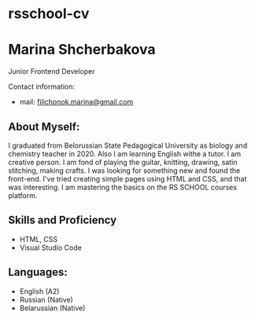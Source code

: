 # rsschool-cv
# Marina Shcherbakova 
Junior Frontend Developer


Contact information:
* mail: filichonok.marina@gmail.com


## About Myself:

I graduated from Belorussian State Pedagogical University as biology and chemistry teacher in 2020. Also I am learning English withe a tutor. I am creative person. I am fond of playing the guitar, knitting, drawing, satin stitching, making crafts. I was looking for something new and found the front-end. I've tried creating simple pages using HTML and CSS, and that was interesting. I am mastering the basics on the RS SCHOOL courses platform.


## Skills and Proficiency
* HTML, CSS
* Visual Studio Code


## Languages:

* English (A2)
* Russian (Native)
* Belarussian (Native)